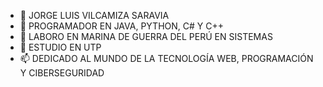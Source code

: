 - 👋 JORGE LUIS VILCAMIZA SARAVIA
- 👀 PROGRAMADOR EN JAVA, PYTHON, C# Y C++
- 🌱 LABORO EN MARINA DE GUERRA DEL PERÚ EN SISTEMAS
- 💞️ ESTUDIO EN UTP
- 📫 DEDICADO AL MUNDO DE LA TECNOLOGÍA WEB, PROGRAMACIÓN Y CIBERSEGURIDAD

